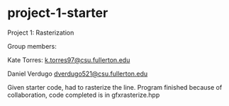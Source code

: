 # project-1-starter
Project 1: Rasterization

Group members:

Kate Torres: k.torres97@csu.fullerton.edu

Daniel Verdugo dverdugo521@csu.fullerton.edu

Given starter code, had to rasterize the line. Program finished because of collaboration, code completed is in gfxrasterize.hpp
